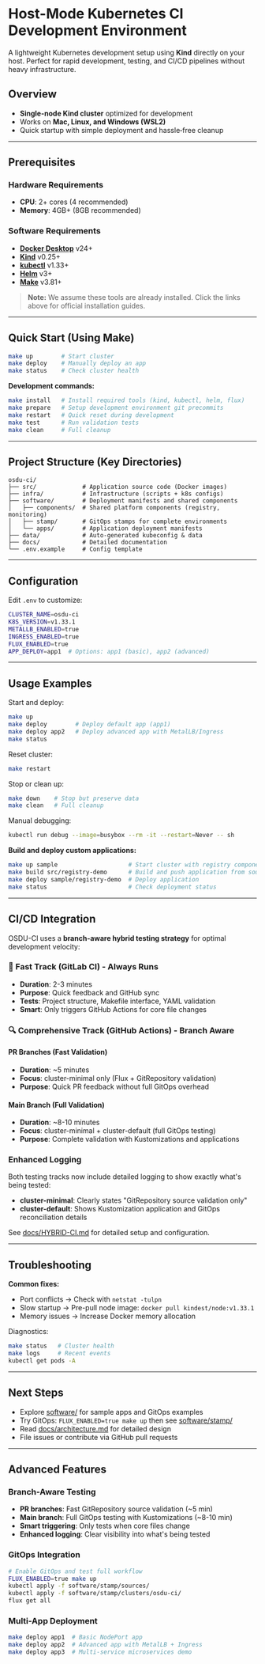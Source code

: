 # Host-Mode Kubernetes CI Development Environment

A lightweight Kubernetes development setup using **Kind** directly on your host. Perfect for rapid development, testing, and CI/CD pipelines without heavy infrastructure.

## Overview

* **Single-node Kind cluster** optimized for development
* Works on **Mac, Linux, and Windows (WSL2)**
* Quick startup with simple deployment and hassle‑free cleanup

---

## Prerequisites

### Hardware Requirements

* **CPU**: 2+ cores (4 recommended)
* **Memory**: 4GB+ (8GB recommended)

### Software Requirements

* **[Docker Desktop](https://docs.docker.com/get-docker/)** v24+
* **[Kind](https://kind.sigs.k8s.io/docs/user/quick-start/#installation)** v0.25+
* **[kubectl](https://kubernetes.io/docs/tasks/tools/install-kubectl/)** v1.33+
* **[Helm](https://helm.sh/docs/intro/install/)** v3+
* **[Make](https://www.gnu.org/software/make/)** v3.81+

> **Note:** We assume these tools are already installed. Click the links above for official installation guides.

---

## Quick Start (Using Make)

```bash
make up        # Start cluster
make deploy    # Manually deploy an app
make status    # Check cluster health
```

**Development commands:**

```bash
make install   # Install required tools (kind, kubectl, helm, flux)
make prepare   # Setup development environment git precommits
make restart   # Quick reset during development
make test      # Run validation tests
make clean     # Full cleanup
```

---

## Project Structure (Key Directories)

```
osdu-ci/
├── src/             # Application source code (Docker images)
├── infra/           # Infrastructure (scripts + k8s configs)
├── software/        # Deployment manifests and shared components
│   ├── components/  # Shared platform components (registry, monitoring)
│   ├── stamp/       # GitOps stamps for complete environments
│   └── apps/        # Application deployment manifests
├── data/            # Auto-generated kubeconfig & data
├── docs/            # Detailed documentation
└── .env.example     # Config template
```

---

## Configuration

Edit `.env` to customize:

```bash
CLUSTER_NAME=osdu-ci
K8S_VERSION=v1.33.1
METALLB_ENABLED=true
INGRESS_ENABLED=true
FLUX_ENABLED=true
APP_DEPLOY=app1  # Options: app1 (basic), app2 (advanced)
```

---

## Usage Examples

Start and deploy:

```bash
make up
make deploy        # Deploy default app (app1)
make deploy app2   # Deploy advanced app with MetalLB/Ingress
make status
```

Reset cluster:

```bash
make restart
```

Stop or clean up:

```bash
make down    # Stop but preserve data
make clean   # Full cleanup
```

Manual debugging:

```bash
kubectl run debug --image=busybox --rm -it --restart=Never -- sh
```

**Build and deploy custom applications:**

```bash
make up sample                    # Start cluster with registry component
make build src/registry-demo      # Build and push application from source
make deploy sample/registry-demo  # Deploy application
make status                       # Check deployment status
```

---

## CI/CD Integration

OSDU-CI uses a **branch-aware hybrid testing strategy** for optimal development velocity:

### 🚀 Fast Track (GitLab CI) - Always Runs
- **Duration**: 2-3 minutes
- **Purpose**: Quick feedback and GitHub sync
- **Tests**: Project structure, Makefile interface, YAML validation
- **Smart**: Only triggers GitHub Actions for core file changes

### 🔍 Comprehensive Track (GitHub Actions) - Branch Aware

#### PR Branches (Fast Validation)
- **Duration**: ~5 minutes
- **Focus**: cluster-minimal only (Flux + GitRepository validation)
- **Purpose**: Quick PR feedback without full GitOps overhead

#### Main Branch (Full Validation)
- **Duration**: ~8-10 minutes
- **Focus**: cluster-minimal + cluster-default (full GitOps testing)
- **Purpose**: Complete validation with Kustomizations and applications

### Enhanced Logging
Both testing tracks now include detailed logging to show exactly what's being tested:
- **cluster-minimal**: Clearly states "GitRepository source validation only"
- **cluster-default**: Shows Kustomization application and GitOps reconciliation details

See [docs/HYBRID-CI.md](docs/HYBRID-CI.md) for detailed setup and configuration.

---

## Troubleshooting

**Common fixes:**

* Port conflicts → Check with `netstat -tulpn`
* Slow startup → Pre-pull node image: `docker pull kindest/node:v1.33.1`
* Memory issues → Increase Docker memory allocation

Diagnostics:

```bash
make status   # Cluster health
make logs     # Recent events
kubectl get pods -A
```

---

## Next Steps

* Explore [software/](software/) for sample apps and GitOps examples
* Try GitOps: `FLUX_ENABLED=true make up` then see [software/stamp/](software/stamp/)
* Read [docs/architecture.md](docs/architecture.md) for detailed design
* File issues or contribute via GitHub pull requests

---

## Advanced Features

### Branch-Aware Testing
- **PR branches**: Fast GitRepository source validation (~5 min)
- **Main branch**: Full GitOps testing with Kustomizations (~8-10 min)
- **Smart triggering**: Only tests when core files change
- **Enhanced logging**: Clear visibility into what's being tested

### GitOps Integration
```bash
# Enable GitOps and test full workflow
FLUX_ENABLED=true make up
kubectl apply -f software/stamp/sources/
kubectl apply -f software/stamp/clusters/osdu-ci/
flux get all
```

### Multi-App Deployment
```bash
make deploy app1  # Basic NodePort app
make deploy app2  # Advanced app with MetalLB + Ingress
make deploy app3  # Multi-service microservices demo
```
